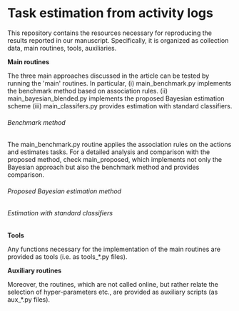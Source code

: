 # Task estimation from activity logs
This repository contains the resources necessary for reproducing the results reported in our manuscript. Specifically, it is organized as collection data, main routines, tools, auxiliaries.

**Main routines**

The three main approaches discussed in the article can be tested by running the  'main' routines. In particular, 
(i) main_benchmark.py implements the benchmark method based on association rules.
(ii) main_bayesian_blended.py implements the proposed Bayesian estimation scheme 
(iii) main_classifers.py provides estimation with standard classifiers. 


###### Benchmark method

The main_benchmark.py routine applies the association rules on the actions and estimates tasks. For a detailed analysis and comparison with the proposed method, check main_proposed, which implements not only the Bayesian approach but also the benchmark method and provides comparison. 

###### Proposed Bayesian estimation method
###### Estimation with standard classifiers


**Tools**

Any functions necessary for the implementation of the main routines are provided as tools (i.e. as tools_*.py files).


**Auxiliary routines**

Moreover, the routines, which are not called online, but rather relate the selection of hyper-parameters etc., are provided as auxiliary scripts (as aux_*.py files).


